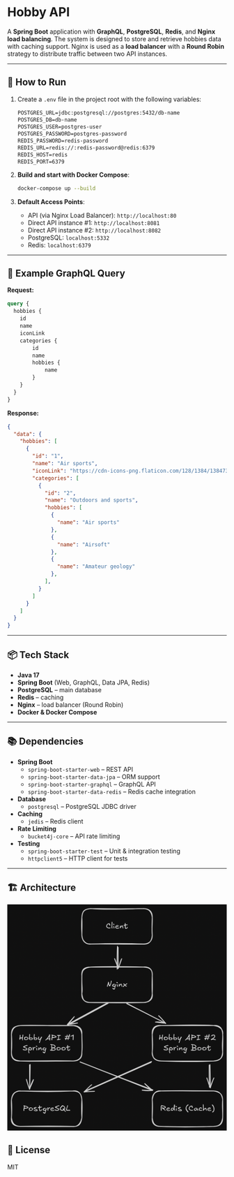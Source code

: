 # Hobby API

A **Spring Boot** application with **GraphQL**, **PostgreSQL**, **Redis**, and **Nginx load balancing**.
The system is designed to store and retrieve hobbies data with caching support.
Nginx is used as a **load balancer** with a **Round Robin** strategy to distribute traffic between two API instances.

---

## 🚀 How to Run

1. Create a `.env` file in the project root with the following variables:

    ```env
    POSTGRES_URL=jdbc:postgresql://postgres:5432/db-name
    POSTGRES_DB=db-name
    POSTGRES_USER=postgres-user
    POSTGRES_PASSWORD=postgres-password
    REDIS_PASSWORD=redis-password
    REDIS_URL=redis://:redis-password@redis:6379
    REDIS_HOST=redis
    REDIS_PORT=6379
    ```

2. **Build and start with Docker Compose**:

   ```bash
   docker-compose up --build
   ```

3. **Default Access Points**:

   * API (via Nginx Load Balancer): `http://localhost:80`
   * Direct API instance #1: `http://localhost:8081`
   * Direct API instance #2: `http://localhost:8082`
   * PostgreSQL: `localhost:5332`
   * Redis: `localhost:6379`

---

## 🧩 Example GraphQL Query

**Request:**

```graphql
query {
  hobbies {
    id
    name
    iconLink
    categories {
        id
        name
        hobbies {
            name
        }
    }
  }
}
```

**Response:**

```json
{
  "data": {
    "hobbies": [
      {
        "id": "1",
        "name": "Air sports",
        "iconLink": "https://cdn-icons-png.flaticon.com/128/1384/1384739.png",
        "categories": [
          {
            "id": "2",
            "name": "Outdoors and sports",
            "hobbies": [
              {
                "name": "Air sports"
              },
              {
                "name": "Airsoft"
              },
              {
                "name": "Amateur geology"
              },
            ],
          }
        ]
      }
    ]
  }
}
```

---

## 📦 Tech Stack

* **Java 17**
* **Spring Boot** (Web, GraphQL, Data JPA, Redis)
* **PostgreSQL** – main database
* **Redis** – caching
* **Nginx** – load balancer (Round Robin)
* **Docker & Docker Compose**

---

## 📚 Dependencies

- **Spring Boot**
  - `spring-boot-starter-web` – REST API
  - `spring-boot-starter-data-jpa` – ORM support
  - `spring-boot-starter-graphql` – GraphQL API
  - `spring-boot-starter-data-redis` – Redis cache integration
- **Database**
  - `postgresql` – PostgreSQL JDBC driver
- **Caching**
  - `jedis` – Redis client
- **Rate Limiting**
  - `bucket4j-core` – API rate limiting
- **Testing**
  - `spring-boot-starter-test` – Unit & integration testing
  - `httpclient5` – HTTP client for tests

---

## 🏗 Architecture
![Architecture Diagram](hobby-api-arch-dark.png)


## 📜 License

MIT
